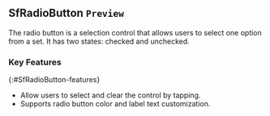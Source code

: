 ## SfRadioButton `Preview`

The radio button is a selection control that allows users to select one option from a set. It has two states: checked and unchecked.

### Key Features
{:#SfRadioButton-features}
 * Allow users to select and clear the control by tapping.
 * Supports radio button color and label text customization.

